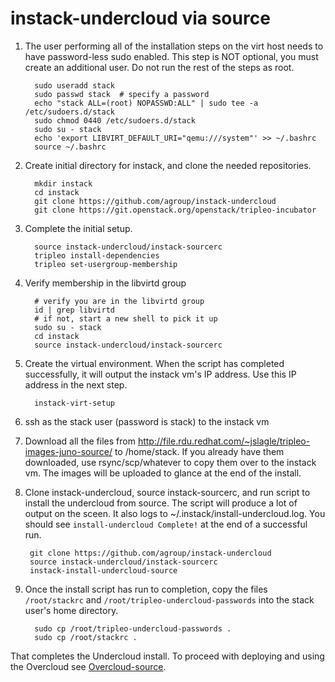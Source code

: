 instack-undercloud via source
=============================

1. The user performing all of the installation steps on the virt host needs to
   have password-less sudo enabled. This step is NOT optional, you must create an
   additional user. Do not run the rest of the steps as root.

         sudo useradd stack
         sudo passwd stack  # specify a password
         echo "stack ALL=(root) NOPASSWD:ALL" | sudo tee -a /etc/sudoers.d/stack
         sudo chmod 0440 /etc/sudoers.d/stack
         sudo su - stack
         echo 'export LIBVIRT_DEFAULT_URI="qemu:///system"' >> ~/.bashrc
         source ~/.bashrc

1. Create initial directory for instack, and clone the needed repositories.


         mkdir instack
         cd instack
         git clone https://github.com/agroup/instack-undercloud
         git clone https://git.openstack.org/openstack/tripleo-incubator

1. Complete the initial setup.

         source instack-undercloud/instack-sourcerc
         tripleo install-dependencies
         tripleo set-usergroup-membership


1. Verify membership in the libvirtd group

         # verify you are in the libvirtd group
         id | grep libvirtd
         # if not, start a new shell to pick it up
         sudo su - stack
         cd instack
         source instack-undercloud/instack-sourcerc


1. Create the virtual environment. When the script has completed successfully,
it will output the instack vm's IP address. Use this IP address in the next
step.

         instack-virt-setup

1. ssh as the stack user (password is stack) to the instack vm

1. Download all the files from http://file.rdu.redhat.com/~jslagle/tripleo-images-juno-source/
   to /home/stack. If you already have them downloaded, use rsync/scp/whatever
   to copy them over to the instack vm. The images will be uploaded to glance
   at the end of the install.

1. Clone instack-undercloud, source instack-sourcerc, and run script to install the undercloud from
   source. The script will produce a lot of output on the sceen. It also logs to
   ~/.instack/install-undercloud.log. You should see `install-undercloud
   Complete!` at the end of a successful run.

        git clone https://github.com/agroup/instack-undercloud
        source instack-undercloud/instack-sourcerc
        instack-install-undercloud-source

1. Once the install script has run to completion, copy the files
   `/root/stackrc` and `/root/tripleo-undercloud-passwords` into the stack user's home directory.

         sudo cp /root/tripleo-undercloud-passwords .
         sudo cp /root/stackrc .

That completes the Undercloud install. To proceed with deploying and using the
Overcloud see [Overcloud-source](Overcloud-source.md).
